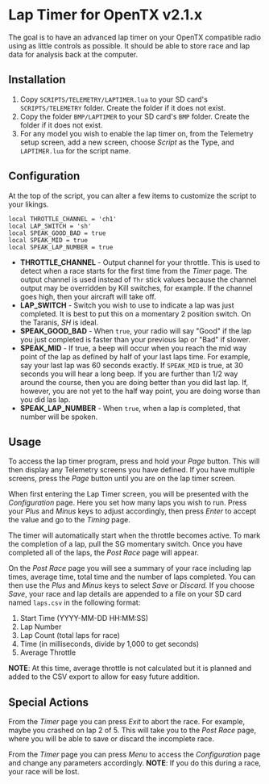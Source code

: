 Lap Timer for OpenTX v2.1.x
===========================

The goal is to have an advanced lap timer on your OpenTX compatible radio
using as little controls as possible. It should be able to store race and
lap data for analysis back at the computer.

Installation
------------

1. Copy `SCRIPTS/TELEMETRY/LAPTIMER.lua` to your SD card's `SCRIPTS/TELEMETRY`
   folder. Create the folder if it does not exist.
2. Copy the folder `BMP/LAPTIMER` to your SD card's `BMP` folder. Create the
   folder if it does not exist.
3. For any model you wish to enable the lap timer on, from the Telemetry setup
   screen, add a new screen, choose *Script* as the Type, and `LAPTIMER.lua` for
   the script name.

Configuration
-------------

At the top of the script, you can alter a few items to customize the script to
your likings.

```
local THROTTLE_CHANNEL = 'ch1'
local LAP_SWITCH = 'sh'
local SPEAK_GOOD_BAD = true
local SPEAK_MID = true
local SPEAK_LAP_NUMBER = true
```

* **THROTTLE_CHANNEL** - Output channel for your throttle. This is used to detect
  when a race starts for the first time from the *Timer* page. The output channel
  is used instead of `Thr` stick values because the channel output may be overridden
  by Kill switches, for example. If the channel goes high, then your aircraft will
  take off.
* **LAP_SWITCH** - Switch you wish to use to indicate a lap was just completed. It
  is best to put this on a momentary 2 position switch. On the Taranis, *SH* is
  ideal.
* **SPEAK_GOOD_BAD** - When `true`, your radio will say "Good" if the lap you just
  completed is faster than your previous lap or "Bad" if slower.
* **SPEAK_MID** - If true, a beep will occur when you reach the mid way point of the lap
  as defined by half of your last laps time. For example, say your last lap was 60 seconds
  exactly. If `SPEAK_MID` is true, at 30 seconds you will hear a long beep. If you are
  further than 1/2 way around the course, then you are doing better than you did last lap.
  If, however, you are not yet to the half way point, you are doing worse than you did
  las lap.
* **SPEAK_LAP_NUMBER** - When `true`, when a lap is completed, that number will be spoken.

Usage
-----

To access the lap timer program, press and hold your *Page* button. This will
then display any Telemetry screens you have defined. If you have multiple
screens, press the *Page* button until you are on the lap timer screen.

When first entering the Lap Timer screen, you will be presented with the
*Configuration* page. Here you set how many laps you wish to run. Press your
*Plus* and *Minus* keys to adjust accordingly, then press *Enter* to accept
the value and go to the *Timing* page.

The timer will automatically start when the throttle becomes active. To mark
the completion of a lap, pull the SG momentary switch. Once you have completed
all of the laps, the *Post Race* page will appear.

On the *Post Race* page you will see a summary of your race including lap
times, average time, total time and the number of laps completed. You can then
use the *Plus* and *Minus* keys to select *Save* or *Discard.* If you choose
*Save*, your race and lap details are appended to a file on your SD card named
`laps.csv` in the following format:

  1. Start Time (YYYY-MM-DD HH:MM:SS)
  2. Lap Number
  3. Lap Count (total laps for race)
  4. Time (in milliseconds, divide by 1,000 to get seconds)
  5. Average Throttle

**NOTE**: At this time, average throttle is not calculated but it is planned and
added to the CSV export to allow for easy future addition.

Special Actions
---------------

From the *Timer* page you can press *Exit* to abort the race. For example, maybe
you crashed on lap 2 of 5. This will take you to the *Post Race* page, where you
will be able to save or discard the incomplete race.

From the *Timer* page you can press *Menu* to access the *Configuration* page
and change any parameters accordingly. **NOTE**: If you do this during a race,
your race will be lost.
